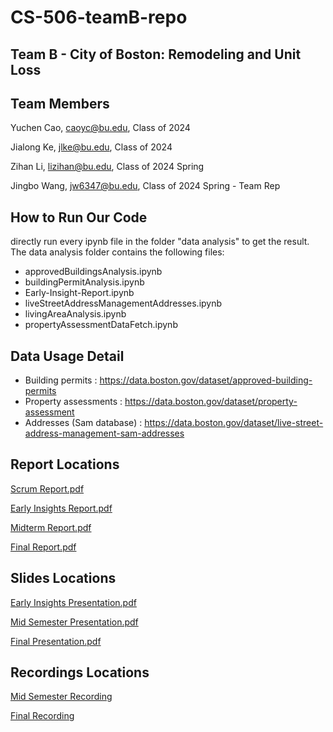 # CS-506-teamB-repo
## Team B - City of Boston: Remodeling and Unit Loss
## Team Members
Yuchen Cao, caoyc@bu.edu, Class of 2024

Jialong Ke, jlke@bu.edu, Class of 2024

Zihan Li, lizihan@bu.edu, Class of 2024 Spring

Jingbo Wang, jw6347@bu.edu, Class of 2024 Spring - Team Rep 

## How to Run Our Code
directly run every ipynb file in the folder "data analysis" to get the result.
The data analysis folder contains the following files:
- approvedBuildingsAnalysis.ipynb
- buildingPermitAnalysis.ipynb
- Early-Insight-Report.ipynb
- liveStreetAddressManagementAddresses.ipynb
- livingAreaAnalysis.ipynb
- propertyAssessmentDataFetch.ipynb

## Data Usage Detail
- Building permits : https://data.boston.gov/dataset/approved-building-permits
- Property assessments : https://data.boston.gov/dataset/property-assessment
- Addresses (Sam database) : https://data.boston.gov/dataset/live-street-address-management-sam-addresses



## Report Locations
[Scrum Report.pdf](https://github.com/BU-Spark/ds-boston-remodeling/blob/team-b/sp24-team-b/Reports/Scrum%20Report.pdf)

[Early Insights Report.pdf](https://github.com/BU-Spark/ds-boston-remodeling/blob/team-b/sp24-team-b/Reports/Early%20Insights%20Report.pdf)

[Midterm Report.pdf](https://github.com/BU-Spark/ds-boston-remodeling/blob/team-b/sp24-team-b/Reports/Midterm%20Report.pdf)

[Final Report.pdf](https://github.com/BU-Spark/ds-boston-remodeling/blob/team-b/sp24-team-b/Reports/Final%20Report.pdf)

## Slides Locations
[Early Insights Presentation.pdf](https://github.com/BU-Spark/ds-boston-remodeling/blob/team-b/sp24-team-b/Slides/Early%20Insights%20Presentation.pdf)

[Mid Semester Presentation.pdf](https://github.com/BU-Spark/ds-boston-remodeling/blob/team-b/sp24-team-b/Slides/Mid%20Semester%20Presentation.pdf)

[Final Presentation.pdf](https://github.com/BU-Spark/ds-boston-remodeling/blob/team-b/sp24-team-b/Slides/Final%20Presentation.pdf)
## Recordings Locations
[Mid Semester Recording](https://github.com/BU-Spark/ds-boston-remodeling/blob/team-b/sp24-team-b/Recordings/Mid%20Semester%20Recording.txt)

[Final Recording](https://github.com/BU-Spark/ds-boston-remodeling/blob/team-b/sp24-team-b/Recordings/Final%20Recording.txt)

